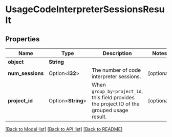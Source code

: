# UsageCodeInterpreterSessionsResult

## Properties

Name | Type | Description | Notes
------------ | ------------- | ------------- | -------------
**object** | **String** |  | 
**num_sessions** | Option<**i32**> | The number of code interpreter sessions. | [optional]
**project_id** | Option<**String**> | When `group_by=project_id`, this field provides the project ID of the grouped usage result. | [optional]

[[Back to Model list]](../README.md#documentation-for-models) [[Back to API list]](../README.md#documentation-for-api-endpoints) [[Back to README]](../README.md)


